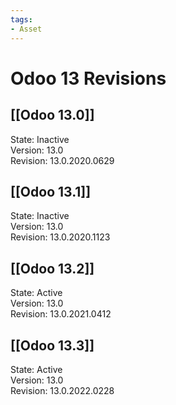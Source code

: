 ```yaml
---
tags:
- Asset
---
```

# Odoo 13 Revisions

## [[Odoo 13.0]]

State: Inactive\
Version: 13.0\
Revision: 13.0.2020.0629

## [[Odoo 13.1]]

State: Inactive\
Version: 13.0\
Revision: 13.0.2020.1123

## [[Odoo 13.2]]

State: Active\
Version: 13.0\
Revision: 13.0.2021.0412

## [[Odoo 13.3]]

State: Active\
Version: 13.0\
Revision: 13.0.2022.0228
